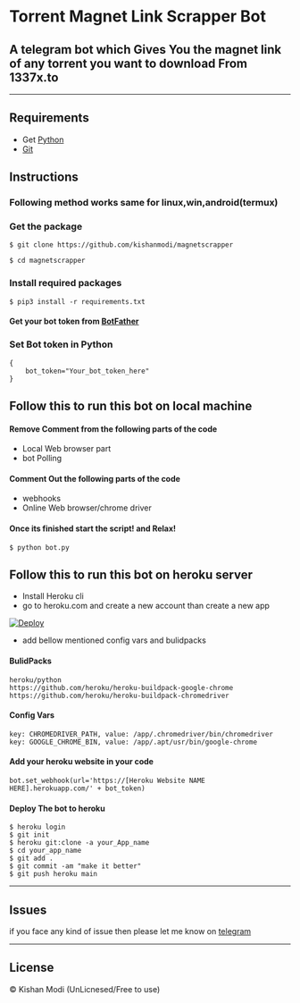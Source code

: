 # Torrent Magnet Link Scrapper Bot
## A telegram bot which Gives You the magnet link of any torrent you want to download From 1337x.to

<hr>

## Requirements
- Get [Python](https://python.org)
- [Git](https://git-scm.com/)

## Instructions

### Following method works same for linux,win,android(termux)

### Get the package
```
$ git clone https://github.com/kishanmodi/magnetscrapper
```

```
$ cd magnetscrapper
```

### Install required packages
```
$ pip3 install -r requirements.txt
```
#### Get your bot token from [BotFather](https://telegram.me/BotFather)

### Set Bot token in Python
```
{
    bot_token="Your_bot_token_here"
}
```

## Follow this to run this bot on local machine

#### Remove Comment from the following parts of the code
- Local Web browser part
- bot Polling 

#### Comment Out the following parts of the code
- webhooks
- Online Web browser/chrome driver

#### Once its finished start the script! and Relax!
```
$ python bot.py
```

## Follow this to run this bot on heroku server
- Install Heroku cli
- go to heroku.com and create a new account than create a new app

[![Deploy](https://www.herokucdn.com/deploy/button.svg "Deploy to Heroku")](https://heroku.com/deploy?template=https://github.com/KishanModi/magnetscrapper/main)

- add bellow mentioned config vars and bulidpacks

#### BulidPacks
```
heroku/python
https://github.com/heroku/heroku-buildpack-google-chrome
https://github.com/heroku/heroku-buildpack-chromedriver
```
#### Config Vars
```
key: CHROMEDRIVER_PATH, value: /app/.chromedriver/bin/chromedriver
key: GOOGLE_CHROME_BIN, value: /app/.apt/usr/bin/google-chrome
```
#### Add your heroku website in your code
```
bot.set_webhook(url='https://[Heroku Website NAME HERE].herokuapp.com/' + bot_token)
```
#### Deploy The bot to heroku
```
$ heroku login
$ git init
$ heroku git:clone -a your_App_name
$ cd your_app_name
$ git add .
$ git commit -am "make it better"
$ git push heroku main
```

<hr>

## Issues
if you face any kind of issue then please let me know on [telegram](https://t.me/kishanmodi)

<hr>

## License
&copy; Kishan Modi (UnLicnesed/Free to use) 
